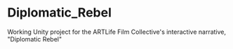 # Diplomatic_Rebel
Working Unity project for the ARTLife Film Collective's interactive narrative, "Diplomatic Rebel"

